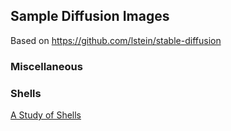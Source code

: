 ## Sample Diffusion Images

Based on https://github.com/lstein/stable-diffusion

### Miscellaneous

### Shells
[A Study of Shells](v3/README.md)
